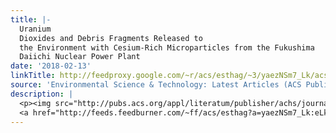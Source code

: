 ```yaml
---
title: |-
  Uranium
  Dioxides and Debris Fragments Released to
  the Environment with Cesium-Rich Microparticles from the Fukushima
  Daiichi Nuclear Power Plant
date: '2018-02-13'
linkTitle: http://feedproxy.google.com/~r/acs/esthag/~3/yaezNSm7_Lk/acs.est.7b06309
source: 'Environmental Science & Technology: Latest Articles (ACS Publications)'
description: |
  <p><img src="http://pubs.acs.org/appl/literatum/publisher/achs/journals/content/esthag/0/esthag.ahead-of-print/acs.est.7b06309/20180212/images/medium/es-2017-06309q_0005.gif" alt="TOC Graphic"/></p><div><cite>Environmental Science & Technology</cite></div><div>DOI: 10.1021/acs.est.7b06309</div><div class="feedflare">
  <a href="http://feeds.feedburner.com/~ff/acs/esthag?a=yaezNSm7_Lk:eLkrSmRIthU:yIl2AUoC8zA"><img src="http://feeds.feedburner.com/~ff/acs/esthag?d=yIl2AUoC8zA" border="0"></img></a>
---
```

